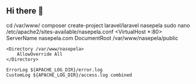 ## Hi there 👋

<!--
**nasepela/nasepela** is a ✨ _special_ ✨ repository because its `README.md` (this file) appears on your GitHub profile.

Here are some ideas to get you started:

- 🔭 I’m currently working on ...
- 🌱 I’m currently learning ...
- 👯 I’m looking to collaborate on ...
- 🤔 I’m looking for help with ...
- 💬 Ask me about ...
- 📫 How to reach me: ...
- 😄 Pronouns: ...
- ⚡ Fun fact: ...
-->
cd /var/www/
composer create-project laravel/laravel nasepela
sudo nano /etc/apache2/sites-available/nasepela.conf
<VirtualHost *:80>
    ServerName nasepela.com
    DocumentRoot /var/www/nasepela/public

    <Directory /var/www/nasepela>
        AllowOverride All
    </Directory>

    ErrorLog ${APACHE_LOG_DIR}/error.log
    CustomLog ${APACHE_LOG_DIR}/access.log combined
</VirtualHost>
